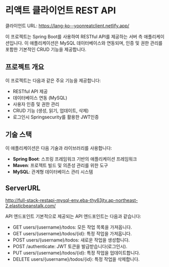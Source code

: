 # 리액트 클라이언트 REST API
클라이언트 URL: https://lang-ko--yoonreatclient.netlify.app/


이 프로젝트는 Spring Boot를 사용하여 RESTful API를 제공하는 서버 측 애플리케이션입니다. 이 애플리케이션은 MySQL 데이터베이스와 연동되며, 인증 및 권한 관리를 포함한 기본적인 CRUD 기능을 제공합니다.

## 프로젝트 개요

이 프로젝트는 다음과 같은 주요 기능을 제공합니다:
- RESTful API 제공
- 데이터베이스 연동 (MySQL)
- 사용자 인증 및 권한 관리
- CRUD 기능 (생성, 읽기, 업데이트, 삭제)
- 로그인시 Springsecurity를 활용한 JWT인증

## 기술 스택

이 애플리케이션은 다음 기술과 라이브러리를 사용합니다:
- **Spring Boot**: 스프링 프레임워크 기반의 애플리케이션 프레임워크
- **Maven**: 프로젝트 빌드 및 의존성 관리를 위한 도구
- **MySQL**: 관계형 데이터베이스 관리 시스템

## ServerURL
http://full-stack-restapi-mysql-env.eba-thy63jtv.ap-northeast-2.elasticbeanstalk.com/

API 엔드포인트
기본적으로 제공되는 API 엔드포인트는 다음과 같습니다:

- GET users/{username}/todos: 모든 작업 목록을 가져옵니다.
- GET users/{username}/todos/{id}: 특정 작업을 가져옵니다.
- POST users/{username}/todos: 새로운 작업을 생성합니다.
- POST /authenticate: JWT 토큰을 발급받습니다(로그인시).
- PUT users/{username}/todos/{id}: 특정 작업을 업데이트합니다.
- DELETE users/{username}/todos/{id}: 특정 작업을 삭제합니다.
